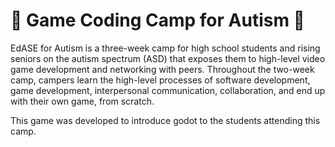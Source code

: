 # &#x1f42f; Game Coding Camp for Autism &#x1f42f;
EdASE for Autism is a three-week camp for high school students and rising seniors on the autism spectrum (ASD) that exposes them to high-level video game development and networking with peers. Throughout the two-week camp, campers learn the high-level processes of software development, game development, interpersonal communication, collaboration, and end up with their own game, from scratch.    

This game was developed to introduce godot to the students attending this camp.
